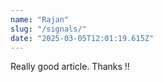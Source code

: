 ```yaml
---
name: "Rajan"
slug: "/signals/"
date: "2025-03-05T12:01:19.615Z"
---
```

Really good article. Thanks !!
